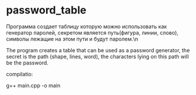# password_table

Программа создает таблицу которую можно использовать как генератор паролей, секретом является путь(фигура, линии, слово), символы лежащие на этом пути и будут паролем.\n

The program creates a table that can be used as a password generator, the secret is the path (shape, lines, word), the characters lying on this path will be the password.

compilatio:

g++ main.cpp -o main


